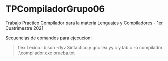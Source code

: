 # TPCompiladorGrupo06
Trabajo Practico Compilador para la materia Lenguajes y Compiladores - 1er Cuatrimestre 2021


Secuencias de comandos para ejecucion:

> flex Lexico.l
> bison -dyv Sintactico.y
> gcc lex.yy.c y.tab.c -o compilador
> .\compilador.exe prueba.txt 